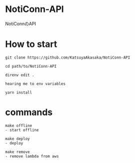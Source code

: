# NotiConn-API
NotiConnのAPI

# How to start
```
git clone https://github.com/KatsuyaAkasaka/NotiConn-API

cd path/to/NotiConn-API

direnv edit .

hearing me to env variables

yarn install
```

# commands
```
make offline 
- start offline

make deploy
- deploy

make remove
- remove lambda from aws
```
